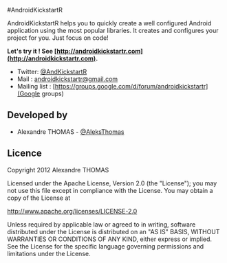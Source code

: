 #AndroidKickstartR

AndroidKickstartR helps you to quickly create a well configured Android application using the most popular libraries. It creates and configures your project for you. Just focus on code!

**Let's try it ! See [http://androidkickstartr.com](http://androidkickstartr.com).**

* Twitter: [@AndKickstartR](https://twitter.com/AndKickstartr)
* Mail : [androidkickstartr@gmail.com](mailto:androidkickstartr@gmail.com)
* Mailing list : [https://groups.google.com/d/forum/androidkickstartr](Google groups)

## Developed by
* Alexandre THOMAS - [@AleksThomas](https://twitter.com/AleksThomas)


## Licence

Copyright 2012 Alexandre THOMAS

Licensed under the Apache License, Version 2.0 (the "License");
you may not use this file except in compliance with the License.
You may obtain a copy of the License at

   http://www.apache.org/licenses/LICENSE-2.0

Unless required by applicable law or agreed to in writing, software
distributed under the License is distributed on an "AS IS" BASIS,
WITHOUT WARRANTIES OR CONDITIONS OF ANY KIND, either express or implied.
See the License for the specific language governing permissions and
limitations under the License.